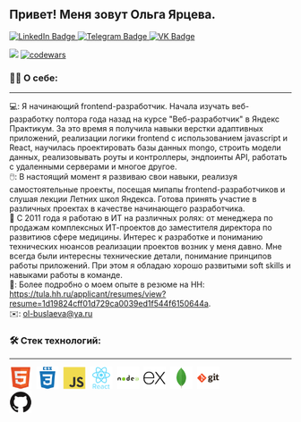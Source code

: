 ## Привет! Меня зовут Ольга Ярцева.

<div id="badges">
  <a href="https://www.linkedin.com/in/%D0%BE%D0%BB%D1%8C%D0%B3%D0%B0-%D1%8F-495920188">
    <img src="https://img.shields.io/badge/LinkedIn-green?style=for-the-badge&logo=linkedin&logoColor=white" alt="LinkedIn Badge"/>
  </a>
  <a href="https://t.me/Iartseva">
    <img src="https://img.shields.io/badge/Telegram-green?style=for-the-badge&logo=telegram&logoColor=white" alt="Telegram Badge"/>
  </a>
  <a href="https://vk.com/id7669318">
    <img src="https://img.shields.io/badge/VK-green?style=for-the-badge&logo=vk&logoColor=white" alt="VK Badge"/>
  </a>
</div>

![](https://komarev.com/ghpvc/?username=Iartseva)
[![codewars](https://www.codewars.com/users/Iartseva/badges/small)](https://www.codewars.com/users/Iartseva) 

### :woman_technologist: О себе:
---
💻: Я начинающий frontend-разработчик. Начала изучать веб-разработку полтора года назад на курсe "Веб-разработчик" в Яндекс Практикум. За это время я получила навыки верстки адаптивных приложений, реализации логики frontend с использованием javascript и React, научилась проектировать базы данных mongo, строить модели данных, реализовывать роуты и контроллеры, эндпоинты API, работать с удаленными серверами и многое другое. <br>
🖱️: В настоящий момент я развиваю свои навыки, реализуя самостоятельные проекты, посещая мипапы frontend-разработчиков и слушая лекции Летних школ Яндекса. Готова принять участие в различных проектах в качестве начинающего разработчика.<br>
💼 С 2011 года я работаю в ИТ на различных ролях: от менеджера по продажам комплексных ИТ-проектов до заместителя директора по развитиюв сфере медицины. Интерес к разработке и пониманию технических нюансов реализации проектов возник у меня давно. Мне всегда были интересны технические детали, понимание принципов работы приложений. При этом я обладаю хорошо развитыми soft skills и навыками работы в команде.<br>
📄: Более подробно о моем опыте в резюме на HH: https://tula.hh.ru/applicant/resumes/view?resume=1d19824cff01d729ca0039ed1f544f6150644a. <br>
✉️: ol-buslaeva@ya.ru
 

### :hammer_and_wrench: Стек технологий:
---
<div>
  <img src="https://github.com/devicons/devicon/blob/master/icons/html5/html5-original.svg" title="HTML5" alt="HTML" width="40" height="40"/>&nbsp;
  <img src="https://github.com/devicons/devicon/blob/master/icons/css3/css3-plain-wordmark.svg"  title="CSS3" alt="CSS" width="40" height="40"/>&nbsp;
  <img src="https://raw.githubusercontent.com/devicons/devicon/1119b9f84c0290e0f0b38982099a2bd027a48bf1/icons/javascript/javascript-original.svg" title="JavaScript" alt="JavaScript" width="40" height="40"/>&nbsp;
  <img src="https://github.com/devicons/devicon/blob/master/icons/react/react-original-wordmark.svg" title="React" alt="React" width="40" height="40"/>&nbsp;
  <img src="https://github.com/devicons/devicon/blob/master/icons/nodejs/nodejs-original-wordmark.svg" title="NodeJS" alt="NodeJS" width="40" height="40"/>&nbsp;
  <img src="https://raw.githubusercontent.com/devicons/devicon/1119b9f84c0290e0f0b38982099a2bd027a48bf1/icons/express/express-original.svg" title="Express" alt="Express" width="40" height="40"/>&nbsp;
  <img src="https://raw.githubusercontent.com/devicons/devicon/1119b9f84c0290e0f0b38982099a2bd027a48bf1/icons/mongodb/mongodb-original.svg" title="MongoDB" alt="MongoBD" width="40" height="40"/>&nbsp;
  <img src="https://github.com/devicons/devicon/blob/master/icons/git/git-original-wordmark.svg" title="Git" **alt="Git" width="40" height="40"/>
</div>
<img src="https://raw.githubusercontent.com/devicons/devicon/1119b9f84c0290e0f0b38982099a2bd027a48bf1/icons/github/github-original.svg" title="GitHub" **alt="GitHub" width="40" height="40"/>
</div>








